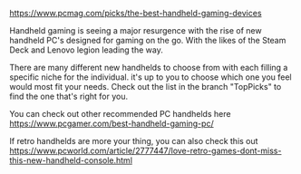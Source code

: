 https://www.pcmag.com/picks/the-best-handheld-gaming-devices

Handheld gaming is seeing a major resurgence with the rise of new handheld PC's designed for gaming on the go. With the likes of the Steam Deck and Lenovo legion leading the way. 

There are many different new handhelds to choose from with each filling a specific niche for the individual.
it's up to you to choose which one you feel would most fit your needs. 
Check out the list in the branch "TopPicks" to find the one that's right for you.

You can check out other recommended PC handhelds here 
https://www.pcgamer.com/best-handheld-gaming-pc/

If retro handhelds are more your thing, you can also check this out 
https://www.pcworld.com/article/2777447/love-retro-games-dont-miss-this-new-handheld-console.html
